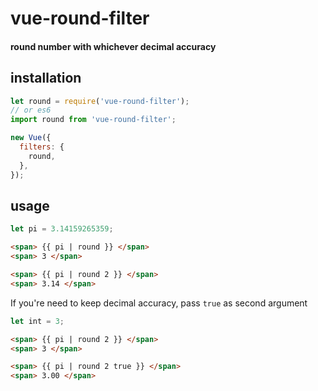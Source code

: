 # vue-round-filter
#### round number with whichever decimal accuracy

## installation

```javascript
let round = require('vue-round-filter');
// or es6
import round from 'vue-round-filter';
```
```javascript
new Vue({
  filters: {
    round,
  },
});
```
## usage
```javascript
let pi = 3.14159265359;
```
```html
<span> {{ pi | round }} </span>
<span> 3 </span>

<span> {{ pi | round 2 }} </span>
<span> 3.14 </span>
```
If you're need to keep decimal accuracy, pass `true` as second argument

```javascript
let int = 3;
```
```html
<span> {{ pi | round 2 }} </span>
<span> 3 </span>

<span> {{ pi | round 2 true }} </span>
<span> 3.00 </span>
```
